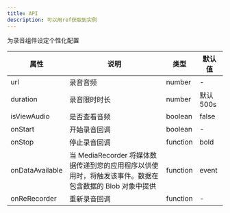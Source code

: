 ```yaml
---    
title: API
description: 可以用ref获取到实例
---
```

为录音组件设定个性化配置

| 属性            | 说明                                                                                                    | 类型     | 默认值    |
| --------------- | ------------------------------------------------------------------------------------------------------- | -------- | --------- |
| url        | 录音音频                                                                                            | number   | - |
| duration        | 录音限时时长                                                                                            | number   | 默认 500s |
| isViewAudio     | 是否查看音频                                                                                            | boolean  | false     |
| onStart         | 开始录音回调                                                                                            | boolean  | -         |
| onStop          | 停止录音回调                                                                                            | function | bold      |
| onDataAvailable | 当 MediaRecorder 将媒体数据传递到您的应用程序以供使用时，将触发该事件。数据在包含数据的 Blob 对象中提供 | function | event     |
| onReRecorder | 重新录音回调| function | -     |
